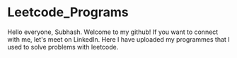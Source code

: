 # Leetcode_Programs
Hello everyone, Subhash.
Welcome to my github!
If you want to connect with me, let's meet on LinkedIn. Here I have uploaded my programmes that I used to solve problems with leetcode.


